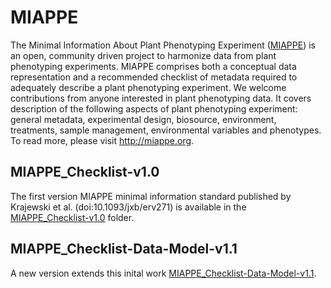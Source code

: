 # MIAPPE

The Minimal Information About Plant Phenotyping Experiment ([MIAPPE](www.miappe.org)) is an open, community driven project to harmonize data from plant phenotyping experiments. MIAPPE comprises both a conceptual data representation and a recommended checklist of metadata required to adequately describe a plant phenotyping experiment. We welcome contributions from anyone interested in plant phenotyping data. It covers description of the following aspects of plant phenotyping experiment: general metadata, experimental design, biosource, environment, treatments, sample management, environmental variables and phenotypes. To read more, please visit http://miappe.org.

## MIAPPE_Checklist-v1.0
The first version  MIAPPE minimal information standard published by Krajewski et al. (doi:10.1093/jxb/erv271) is available in the [MIAPPE_Checklist-v1.0](MIAPPE_Checklist-v1.0) folder. 
## MIAPPE_Checklist-Data-Model-v1.1
A new version extends this inital work [MIAPPE_Checklist-Data-Model-v1.1](MIAPPE_Checklist-Data-Model-v1.1).

